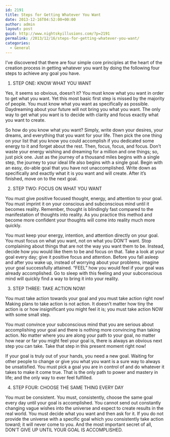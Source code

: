 ```yaml
---
id: 2191
title: Steps for Getting Whatever You Want
date: 2013-12-16T04:52:00+00:00
author: admin
layout: post
guid: http://www.nightskyillusions.com/?p=2191
permalink: /2013/12/16/steps-for-getting-whatever-you-want/
categories:
  - General
---
```

I&#8217;ve discovered that there are four simple core principles at the heart of the creation process in getting whatever you want by doing the following four steps to achieve any goal you have.

1. STEP ONE: KNOW WHAT YOU WANT
  
Yes, it seems so obvious, doesn&#8217;t it? You must know what you want in order to get what you want. Yet this most basic first step is missed by the majority of people. You must know what you want as specifically as possible. Daydreaming about your future will not bring you what you want. The only way to get what you want is to decide with clarity and focus exactly what you want to create.

So how do you know what you want? Simply, write down your desires, your dreams, and everything that you want for your life. Then pick the one thing on your list that you know you could accomplish if you dedicated some energy to it and forget about the rest. Then, focus, focus, and focus. Don&#8217;t waste your energy wishing and dreaming for a million and one things; so, just pick one. Just as the journey of a thousand miles begins with a single step, the journey to your ideal life also begins with a single goal. Begin with an easy, do-able goal that you have not unaccomplished. Write down as specifically and exactly what it is you want and will create. After it&#8217;s finished, move on to the next goal.

2. STEP TWO: FOCUS ON WHAT YOU WANT
  
You must give positive focused thought, energy, and attention to your goal. You must imprint it on your conscious and subconscious mind until it becomes reality. Remember, thought is blindingly fast compared to the manifestation of thoughts into reality. As you practice this method and become more confident your thoughts will come into reality much more quickly.

You must keep your energy, intention, and attention directly on your goal. You must focus on what you want, not on what you DON’T want. Stop complaining about things that are not the way you want them to be. Instead, decide how you would like them to be and focus on that. Take a look at your goal every day; give it positive focus and attention. Before you fall asleep and after you wake up, instead of worrying about your problems, imagine your goal successfully attained. “FEEL” how you would feel if your goal was already accomplished. Go to sleep with this feeling and your subconscious mind will quickly find a way to bring it into your reality.

3. STEP THREE: TAKE ACTION NOW!
  
You must take action towards your goal and you must take action right now! Making plans to take action is not action. It doesn&#8217;t matter how tiny the action is or how insignificant you might feel it is; you must take action NOW with some small step.

You must convince your subconscious mind that you are serious about accomplishing your goal and there is nothing more convincing than taking action. No matter where you are along your path to your goal, no matter how near or far you might feel your goal is, there is always an obvious next step you can take. Take that step in this present moment right now!

If your goal is truly out of your hands, you need a new goal. Waiting for other people to change or give you what you want is a sure way to always be unsatisfied. You must pick a goal you are in control of and do whatever it takes to make it come true. That is the only path to power and mastery in life; and the only way to ever feel fulfilled.

4. STEP FOUR: CHOOSE THE SAME THING EVERY DAY
  
You must be consistent. You must, consistently, choose the same goal every day until your goal is accomplished. You cannot send out constantly changing vague wishes into the universe and expect to create results in the real world. You must decide what you want and then ask for it. If you do not provide the universe with a specific goal which you consistently take action toward; it will never come to you. And the most important secret of all, DON’T GIVE UP UNTIL YOUR GOAL IS ACCOMPLISHED.